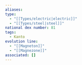 ```yaml
---
aliases: 
type:
  - "[[Types/electric|electric]]"
  - "[[Types/steel|steel]]"
national dex number: 81
tags:
  - Kanto
evolution line:
  - "[[Magneton]]"
  - "[[Magnezone]]"
associated: []
---
```

